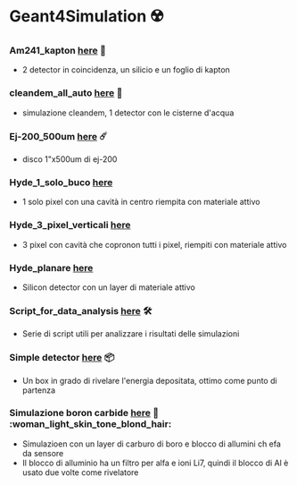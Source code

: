 # Geant4Simulation :radioactive:

### Am241_kapton [here](Am241_kapton) :hyacinth:
  - 2 detector in coincidenza, un silicio e un foglio di kapton

### cleandem_all_auto [here](cleandem_all_auto) :robot:
  - simulazione cleandem, 1 detector con le cisterne d'acqua

### Ej-200_500um [here](Ej-200_500um) :comet:
  - disco 1"x500um di ej-200

### Hyde_1_solo_buco [here](Hyde_1_solo_buco)
  - 1 solo pixel con una cavità in centro riempita con materiale attivo

### Hyde_3_pixel_verticali [here](Hyde_3_pixel_verticali) 
  -  3 pixel con cavità che copronon tutti i pixel, riempiti con materiale attivo

### Hyde_planare [here](Hyde_planare)
  - Silicon detector con un layer di materiale attivo

### Script_for_data_analysis [here](Script_for_data_analysis) :hammer_and_wrench:
  - Serie di script utili per analizzare i risultati delle simulazioni

### Simple detector [here](simple_detector) :package:
  - Un box in grado di rivelare l'energia depositata, ottimo come punto di partenza
  
### Simulazione boron carbide [here](Sim_Boro_carbide) :parrot: :woman_light_skin_tone_blond_hair:
  - Simulazioen con un layer di carburo di boro e blocco di allumini ch efa da sensore
  - Il blocco di alluminio ha un filtro per alfa e ioni Li7, quindi il blocco di Al è usato due volte come rivelatore


